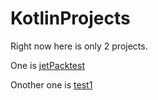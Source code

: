 # KotlinProjects
Right now here is only 2 projects.


One is <a href="https://github.com/abdur-rahman54/KotlinProjects/tree/main/jetPackTtest">jetPacktest</a>

Onother one is <a href="https://github.com/abdur-rahman54/KotlinProjects/tree/main/test1">test1</a>


